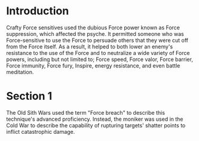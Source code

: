 # Introduction

Crafty Force sensitives used the dubious Force power known as Force suppression, which affected the psyche.
It permitted someone who was Force-sensitive to use the Force to persuade others that they were cut off from the Force itself.
As a result, it helped to both lower an enemy's resistance to the use of the Force and to neutralize a wide variety of Force powers, including but not limited to; Force speed, Force valor, Force barrier, Force immunity, Force fury, Inspire, energy resistance, and even battle meditation.

# Section 1

The Old Sith Wars used the term "Force breach" to describe this technique's advanced proficiency.
Instead, the moniker was used in the Cold War to describe the capability of rupturing targets' shatter points to inflict catastrophic damage.
